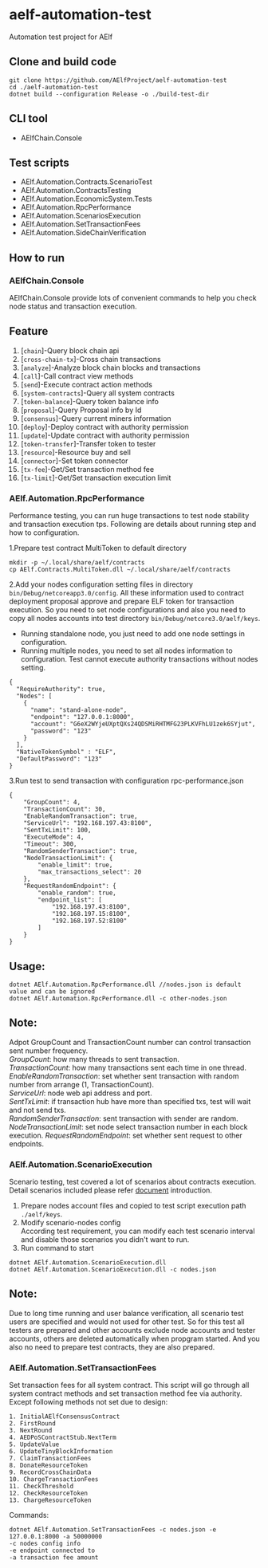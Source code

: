 # aelf-automation-test
Automation test project for AElf

## Clone and build code
``` 
git clone https://github.com/AElfProject/aelf-automation-test
cd ./aelf-automation-test
dotnet build --configuration Release -o ./build-test-dir
```

## CLI tool
- AElfChain.Console

## Test scripts
- AElf.Automation.Contracts.ScenarioTest
- AElf.Automation.ContractsTesting
- AElf.Automation.EconomicSystem.Tests
- AElf.Automation.RpcPerformance
- AElf.Automation.ScenariosExecution
- AElf.Automation.SetTransactionFees
- AElf.Automation.SideChainVerification

## How to run

### AElfChain.Console
AElfChain.Console provide lots of convenient commands to help you check node status and transaction execution.

## Feature

 01. [``chain``]-Query block chain api
 02. [``cross-chain-tx``]-Cross chain transactions
 03. [``analyze``]-Analyze block chain blocks and transactions
 04. [``call``]-Call contract view methods
 05. [``send``]-Execute contract action methods
 06. [``system-contracts``]-Query all system contracts
 07. [``token-balance``]-Query token balance info
 08. [``proposal``]-Query Proposal info by Id
 09. [``consensus``]-Query current miners information
 10. [``deploy``]-Deploy contract with authority permission
 11. [``update``]-Update contract with authority permission
 12. [``token-transfer``]-Transfer token to tester
 13. [``resource``]-Resource buy and sell
 14. [``connector``]-Set token connector
 15. [``tx-fee``]-Get/Set transaction method fee
 16. [``tx-limit``]-Get/Set transaction execution limit

### AElf.Automation.RpcPerformance
Performance testing, you can run huge transactions to test node stability and transaction execution tps.
Following are details about running step and how to configuration.

1.Prepare test contract MultiToken to default directory
```
mkdir -p ~/.local/share/aelf/contracts
cp AElf.Contracts.MultiToken.dll ~/.local/share/aelf/contracts
```
2.Add your nodes configuration setting files in directory ``bin/Debug/netcoreapp3.0/config``. All these information used to contract deployment proposal approve and prepare ELF token for transaction execution.
So you need to set node configurations and also you need to copy all nodes accounts into test directory ``bin/Debug/netcore3.0/aelf/keys``.    
- Running standalone node, you just need to add one node settings in configuration. 
- Running multiple nodes, you need to set all nodes information to configuration. Test cannot execute authority transactions without nodes setting.
 
```
{
  "RequireAuthority": true,
  "Nodes": [
    {
      "name": "stand-alone-node",
      "endpoint": "127.0.0.1:8000",
      "account": "G6eX2WYjeUXptQXs24QDSMiRHTMFG23PLKVFhLU1zek6SYjut",
      "password": "123"
    }
  ],
  "NativeTokenSymbol" : "ELF",
  "DefaultPassword": "123"
}
```
 
3.Run test to send transaction with configuration rpc-performance.json
```
{
    "GroupCount": 4,
    "TransactionCount": 30,
    "EnableRandomTransaction": true,
    "ServiceUrl": "192.168.197.43:8100",
    "SentTxLimit": 100,
    "ExecuteMode": 4,
    "Timeout": 300,
    "RandomSenderTransaction": true,
    "NodeTransactionLimit": {
        "enable_limit": true,
        "max_transactions_select": 20
    },
    "RequestRandomEndpoint": {
        "enable_random": true,
        "endpoint_list": [
            "192.168.197.43:8100",
            "192.168.197.15:8100",
            "192.168.197.52:8100"
        ]
    }
}
```
## Usage:
```
dotnet AElf.Automation.RpcPerformance.dll //nodes.json is default value and can be ignored
dotnet AElf.Automation.RpcPerformance.dll -c other-nodes.json
```
## Note:   
Adpot GroupCount and TransactionCount number can control transaction sent number frequency.      
*GroupCount*: how many threads to sent transaction.   
*TransactionCount*: how many transactions sent each time in one thread.
*EnableRandomTransaction*: set whether sent transaction with random number from arrange (1, TransactionCount).  
*ServiceUrl*: node web api address and port.      
*SentTxLimit*: if transaction hub have more than specified txs, test will wait and not send txs.   
*RandomSenderTransaction*: sent transaction with sender are random.
*NodeTransactionLimit*: set node select transaction number in each block execution.
*RequestRandomEndpoint*: set whether sent request to other endpoints.

### AElf.Automation.ScenarioExecution
Scenario testing, test covered a lot of scenarios about contracts execution. Detail scenarios included please refer [document](https://github.com/AElfProject/aelf-automation-test/blob/dev/test/AElf.Automation.ScenariosExecution/ReadMe.md) introduction. 
1. Prepare nodes account files and copied to test script execution path ``./aelf/keys``.
2. Modify scenario-nodes config  
According test requirement, you can modify each test scenario interval and disable those scenarios you didn't want to run.
3. Run command to start
```
dotnet AElf.Automation.ScenarioExecution.dll
dotnet AElf.Automation.ScenarioExecution.dll -c nodes.json
```
## Note:
Due to long time running and user balance verification, all scenario test users are specified and would not used for other test. So for this test all testers are prepared and other accounts exclude node accounts and tester accounts, others are deleted automatically when propgram started.
And you also no need to prepare test contracts, they are also prepared.

### AElf.Automation.SetTransactionFees
Set transaction fees for all system contract. This script will go through all system contract methods and set transaction method fee via authority. Except following methods not set due to design:
```
1. InitialAElfConsensusContract
2. FirstRound
3. NextRound
4. AEDPoSContractStub.NextTerm
5. UpdateValue
6. UpdateTinyBlockInformation
7. ClaimTransactionFees
8. DonateResourceToken
9. RecordCrossChainData
10. ChargeTransactionFees
11. CheckThreshold
12. CheckResourceToken
13. ChargeResourceToken
```
Commands:
```
dotnet AElf.Automation.SetTransactionFees -c nodes.json -e 127.0.0.1:8000 -a 50000000
-c nodes config info
-e endpoint connected to
-a transaction fee amount
```
